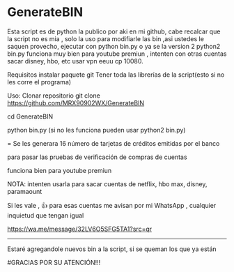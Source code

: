 # GenerateBIN
Esta script es de python la publico por aki en mi github, cabe recalcar que la script no es mia , solo la uso para modifiarle las bin ,asi ustedes le saquen provecho, ejecutar con python bin.py o ya se la version 2 python2 bin.py funciona muy bien para youtube premiun , intenten con otras cuentas sacar disney, hbo, etc usar vpn eeuu cp 10080.

Requisitos instalar paquete git
Tener toda las librerías de la script(esto si no les corre el programa)

Uso:
Clonar repositorio
git clone https://github.com/MRX90902WX/GenerateBIN

cd GenerateBIN

python bin.py (si no les funciona pueden usar python2 bin.py)

= Se les generara 16 número de tarjetas de créditos emitidas por el banco

para pasar las pruebas de verificación de compras de cuentas

funciona bien para youtube premiun 

NOTA: intenten usarla para sacar cuentas de netflix, hbo max, disney, paramaount

Si les vale , 👍 para esas cuentas me avisan por mi WhatsApp , cualquier inquietud que tengan igual

https://wa.me/message/32LV6O5SFG5TA1?src=qr

*****
Estaré agregandole nuevos bin a la script, si se queman los que ya están

#GRACIAS POR SU ATENCIÓN!!!

